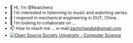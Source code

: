 - 👋 Hi, I’m @Realchenz
- 👀 I’m interested in listenning to music and watching series.
- 🌱 I majored in mechanical engineering in DUT, China.
- 💞️ I’m looking to collaborate on ...
- 📫 How to reach me ... e-mail:zachchandut@gmail.com
- [![Open Source Society University - Computer Science](https://img.shields.io/badge/OSSU-computer--science-blue.svg)](https://github.com/ossu/computer-science)

<!---
Realchenz/Realchenz is a ✨ special ✨ repository because its `README.md` (this file) appears on your GitHub profile.
You can click the Preview link to take a look at your changes.
--->
